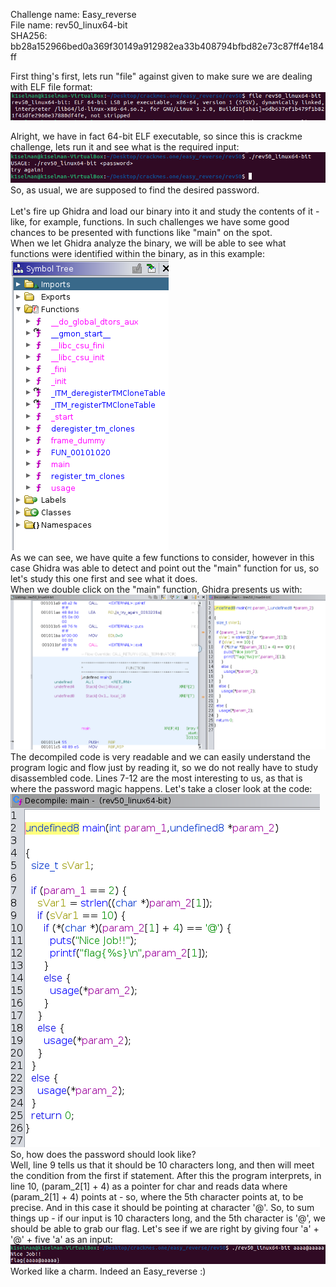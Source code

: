 Challenge name: Easy_reverse <br />
File name: rev50_linux64-bit <br />
SHA256: bb28a152966bed0a369f30149a912982ea33b408794bfbd82e73c87ff4e184ff <br />

First thing's first, lets run "file" against given to make sure we are dealing with ELF file format: <br />
<img src ='png/Pasted image 20230130181037.png'><br />

Alright, we have in fact 64-bit ELF executable, so since this is crackme challenge, lets run it and see what is the required input: <br />
<img src ='png/Pasted image 20230130181200.png'> <br />
So, as usual, we are supposed to find the desired password.<br /><br />
Let's fire up Ghidra and load our binary into it and study the contents of it - like, for example, functions. In such challenges we have some good chances to be presented with functions like "main" on the spot.<br />
When we let Ghidra analyze the binary, we will be able to see what functions were identified within the binary, as in this example:<br />
<img src ='png/Pasted image 20230130181505.png'><br />
As we can see, we have quite a few functions to consider, however in this case Ghidra was able to detect and point out the "main" function for us, so let's study this one first and see what it does.<br />
When we double click on the "main" function, Ghidra presents us with:<br />
<img src ='png/Pasted image 20230130181646.png'><br />
The decompiled code is very readable and we can easily understand the program logic and flow just by reading it, so we do not really have to study disassembled code. Lines 7-12 are the most interesting to us, as that is where the password magic happens. Let's take a closer look at the code:<br />
<img src ='png/Pasted image 20230130182006.png'><br />
So, how does the password should look like?<br />
Well, line 9 tells us that it should be 10 characters long, and then will meet the condition from the first if statement. After this the program interprets, in line 10, (param_2[1] + 4) as a pointer for char and reads data where (param_2[1] + 4) points at - so, where the 5th character points at, to be precise. And in this case it should be pointing at character '@'. So, to sum things up - if our input is 10 characters long, and the 5th character is '@', we should be able to grab our flag. Let's see if we are right by giving four 'a' + '@' + five 'a' as an input:<br />
<img src ='png/Pasted image 20230130183401.png'><br />
Worked like a charm. Indeed an Easy_reverse :)<br />
